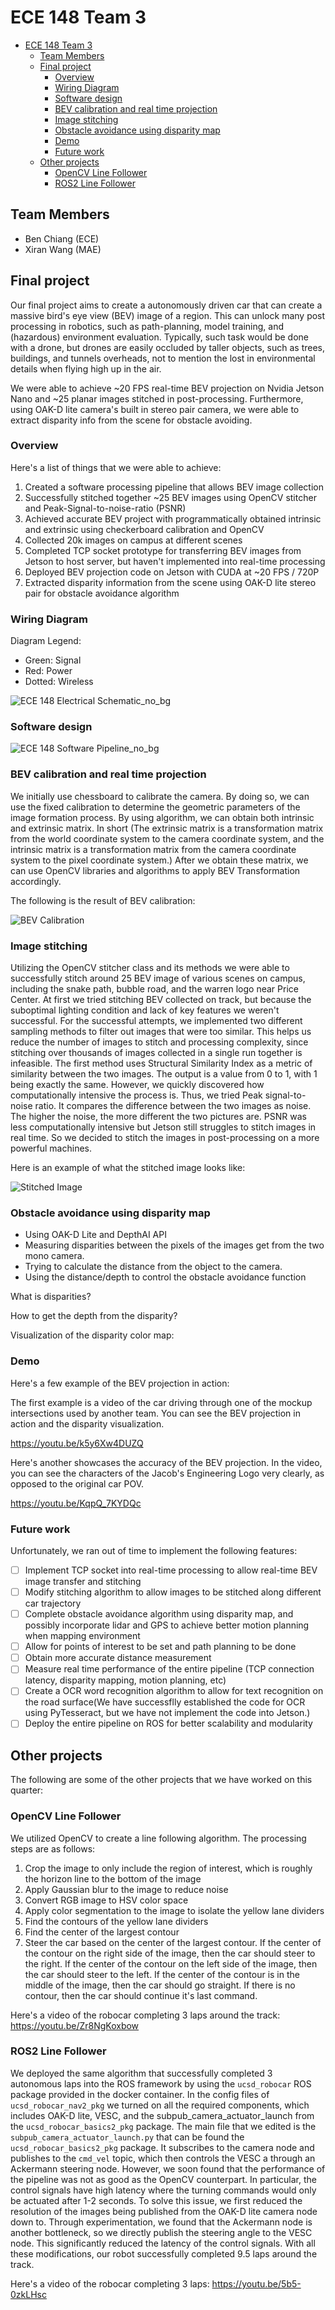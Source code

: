 # ECE 148 Team 3

- [ECE 148 Team 3](#ece-148-team-3)
  - [Team Members](#team-members)
  - [Final project](#final-project)
    - [Overview](#overview)
    - [Wiring Diagram](#wiring-diagram)
    - [Software design](#software-design)
    - [BEV calibration and real time projection](#bev-calibration-and-real-time-projection)
    - [Image stitching](#image-stitching)
    - [Obstacle avoidance using disparity map](#obstacle-avoidance-using-disparity-map)
    - [Demo](#demo)
    - [Future work](#future-work)
  - [Other projects](#other-projects)
    - [OpenCV Line Follower](#opencv-line-follower)
    - [ROS2 Line Follower](#ros2-line-follower)

## Team Members

- Ben Chiang (ECE)
- Xiran Wang (MAE)

## Final project

Our final project aims to create a autonomously driven car that can create a massive bird's eye view (BEV) image of a region. This can unlock many post processing in robotics, such as path-planning, model training, and (hazardous) environment evaluation. Typically, such task would be done with a drone, but drones are easily occluded by taller objects, such as trees, buildings, and tunnels overheads, not to mention the lost in environmental details when flying high up in the air.

We were able to achieve ~20 FPS real-time BEV projection on Nvidia Jetson Nano and ~25 planar images stitched in post-processing. Furthermore, using OAK-D lite camera's built in stereo pair camera, we were able to extract disparity info from the scene for obstacle avoiding.

### Overview

Here's a list of things that we were able to achieve:

1. Created a software processing pipeline that allows BEV image collection
2. Successfully stitched together ~25 BEV images using OpenCV stitcher and Peak-Signal-to-noise-ratio (PSNR)
3. Achieved accurate BEV project with programmatically obtained intrinsic and extrinsic using checkerboard calibration and OpenCV
4. Collected 20k images on campus at different scenes
5. Completed TCP socket prototype for transferring BEV images from Jetson to host server, but haven't implemented into real-time processing
6. Deployed BEV projection code on Jetson with CUDA at ~20 FPS / 720P
7. Extracted disparity information from the scene using OAK-D lite stereo pair for obstacle avoidance algorithm

### Wiring Diagram

Diagram Legend:

- Green: Signal
- Red: Power
- Dotted: Wireless

<!-- ![ECE 148 Electrical Schematic_no_bg](/assets/ECE%20148%20Electrical%20Schematic.svg) -->
![ECE 148 Electrical Schematic_no_bg](/assets/ECE%20148%20Electrical%20Schematic_no_bg.svg)

### Software design

<!-- ![ECE 148 Software Pipeline](/assets/ECE%20148%20Software%20Pipeline.svg) -->
![ECE 148 Software Pipeline_no_bg](/assets/ECE%20148%20Software%20Pipeline_no_bg.svg)

### BEV calibration and real time projection



We initially use chessboard to calibrate the camera. By doing so, we can use the fixed calibration to determine the geometric parameters of the image formation process. By using algorithm, we can obtain both intrinsic and extrinsic matrix. In short (The extrinsic matrix is a transformation matrix from the world coordinate system to the camera coordinate system, and the intrinsic matrix is a transformation matrix from the camera coordinate system to the pixel coordinate system.) After we obtain these matrix, we can use OpenCV libraries and algorithms to apply BEV Transformation accordingly.

The following is the result of BEV calibration:

![BEV Calibration](/assets/calibration_result.png)

### Image stitching

Utilizing the OpenCV stitcher class and its methods we were able to successfully stitch around 25 BEV image of various scenes on campus, including the snake path, bubble road, and the warren logo near Price Center. At first we tried stitching BEV collected on track, but because the suboptimal lighting condition and lack of key features we weren't successful. For the successful attempts, we implemented two different sampling methods to filter out images that were too similar. This helps us reduce the number of images to stitch and processing complexity, since stitching over thousands of images collected in a single run together is infeasible. The first method uses Structural Similarity Index as a metric of similarity between the two images. The output is a value from 0 to 1, with 1 being exactly the same. However, we quickly discovered how computationally intensive the process is. Thus, we tried Peak signal-to-noise ratio. It compares the difference between the two images as noise. The higher the noise, the more different the two pictures are. PSNR was less computationally intensive but Jetson still struggles to stitch images in real time. So we decided to stitch the images in post-processing on a more powerful machines.

Here is an example of what the stitched image looks like:

![Stitched Image](/assets/stitched_img.png)


### Obstacle avoidance using disparity map
- Using OAK-D Lite and DepthAI API
- Measuring disparities between the pixels of the images get from the two mono camera. 
- Trying to calculate the distance from the object to the camera.
- Using the distance/depth to control the obstacle avoidance function

What is disparities?

How to get the depth from the disparity?

Visualization of the disparity color map:

### Demo

Here's a few example of the BEV projection in action:

The first example is a video of the car driving through one of the mockup intersections used by another team. You can see the BEV projection in action and the disparity visualization.

<https://youtu.be/k5y6Xw4DUZQ>

Here's another showcases the accuracy of the BEV projection. In the video, you can see the characters of the Jacob's Engineering Logo very clearly, as opposed to the original car POV.

<https://youtu.be/KqpQ_7KYDQc>

### Future work

Unfortunately, we ran out of time to implement the following features:

- [ ] Implement TCP socket into real-time processing to allow real-time BEV image transfer and stitching
- [ ] Modify stitching algorithm to allow images to be stitched along different car trajectory
- [ ] Complete obstacle avoidance algorithm using disparity map, and possibly incorporate lidar and GPS to achieve better motion planning when mapping environment
- [ ] Allow for points of interest to be set and path planning to be done
- [ ] Obtain more accurate distance measurement
- [ ] Measure real time performance of the entire pipeline (TCP connection latency, disparity mapping, motion planning, etc)
- [ ] Create a OCR word recognition algorithm to allow for text recognition on the road surface(We have successflly established the code for OCR using PyTesseract, but we have not implement the code into Jetson.)
- [ ] Deploy the entire pipeline on ROS for better scalability and modularity

## Other projects

The following are some of the other projects that we have worked on this quarter:

### OpenCV Line Follower

We utilized OpenCV to create a line following algorithm. The processing steps are as follows:

1. Crop the image to only include the region of interest, which is roughly the horizon line to the bottom of the image
2. Apply Gaussian blur to the image to reduce noise
3. Convert RGB image to HSV color space
4. Apply color segmentation to the image to isolate the yellow lane dividers
5. Find the contours of the yellow lane dividers
6. Find the center of the largest contour
7. Steer the car based on the center of the largest contour. If the center of the contour on the right side of the image, then the car should steer to the right. If the center of the contour on the left side of the image, then the car should steer to the left. If the center of the contour is in the middle of the image, then the car should go straight. If there is no contour, then the car should continue it's last command.

Here's a video of the robocar completing 3 laps around the track: <https://youtu.be/Zr8NgKoxbow>

### ROS2 Line Follower

We deployed the same algorithm that successfully completed 3 autonomous laps into the ROS framework by using the `ucsd_robocar` ROS package provided in the docker container. In the config files of `ucsd_robocar_nav2_pkg` we turned on all the required components, which includes OAK-D lite, VESC, and the subpub_camera_actuator_launch from the `ucsd_robocar_basics2_pkg` package. The main file that we edited is the `subpub_camera_actuator_launch.py` that can be found the `ucsd_robocar_basics2_pkg` package. It subscribes to the camera node and publishes to the `cmd_vel` topic, which then controls the VESC a through an Ackermann steering node. However, we soon found that the performance of the pipeline was not as good as the OpenCV counterpart. In particular, the control signals have high latency where the turning commands would only be actuated after 1-2 seconds. To solve this issue, we first reduced the resolution of the images being published from the OAK-D lite camera node down to. Through experimentation, we found that the Ackermann node is another bottleneck, so we directly publish the steering angle to the VESC node. This significantly reduced the latency of the control signals. With all these modifications, our robot successfully completed 9.5 laps around the track.

Here's a video of the robocar completing 3 laps: <https://youtu.be/5b5-0zkLHsc>
